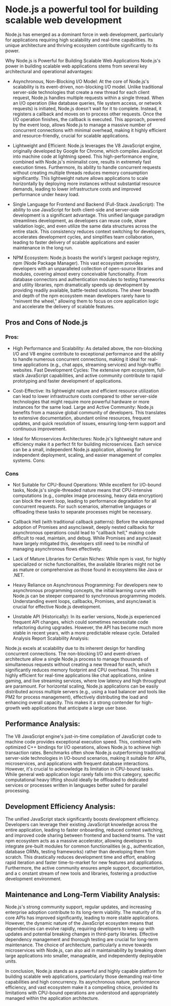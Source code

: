 # Node.js a powerful tool for building scalable web development

Node.js has emerged as a dominant force in web development, particularly for applications requiring high scalability and real-time capabilities. Its unique architecture and thriving ecosystem contribute significantly to its power.

Why Node.js is Powerful for Building Scalable Web Applications
Node.js's power in building scalable web applications stems from several key architectural and operational advantages:

- Asynchronous, Non-Blocking I/O Model: At the core of Node.js's scalability is its event-driven, non-blocking I/O model. Unlike traditional server-side technologies that create a new thread for each client request, Node.js handles multiple requests within a single thread. When an I/O operation (like database queries, file system access, or network requests) is initiated, Node.js doesn't wait for it to complete. Instead, it registers a callback and moves on to process other requests. Once the I/O operation finishes, the callback is executed. This approach, powered by the event loop, allows Node.js to manage a massive number of concurrent connections with minimal overhead, making it highly efficient and resource-friendly, crucial for scalable applications.

- Lightweight and Efficient: Node.js leverages the V8 JavaScript engine, originally developed by Google for Chrome, which compiles JavaScript into machine code at lightning speed. This high-performance engine, combined with Node.js's minimalist core, results in extremely fast execution times. Furthermore, its ability to handle concurrent requests without creating multiple threads reduces memory consumption significantly. This lightweight nature allows applications to scale horizontally by deploying more instances without substantial resource demands, leading to lower infrastructure costs and improved performance under heavy load.

- Single Language for Frontend and Backend (Full-Stack JavaScript): The ability to use JavaScript for both client-side and server-side development is a significant advantage. This unified language paradigm streamlines development, as developers can reuse code, share validation logic, and even utilize the same data structures across the entire stack. This consistency reduces context switching for developers, accelerates development cycles, and simplifies team collaboration, leading to faster delivery of scalable applications and easier maintenance in the long run.

- NPM Ecosystem: Node.js boasts the world's largest package registry, npm (Node Package Manager). This vast ecosystem provides developers with an unparalleled collection of open-source libraries and modules, covering almost every conceivable functionality. From database connectors and authentication modules to testing frameworks and utility libraries, npm dramatically speeds up development by providing readily available, battle-tested solutions. The sheer breadth and depth of the npm ecosystem mean developers rarely have to "reinvent the wheel," allowing them to focus on core application logic and accelerate the delivery of scalable features.

## Pros and Cons of Node.js
### Pros:

- High Performance and Scalability: As detailed above, the non-blocking I/O and V8 engine contribute to exceptional performance and the ability to handle numerous concurrent connections, making it ideal for real-time applications (e.g., chat apps, streaming services) and high-traffic websites.
Fast Development Cycles: The extensive npm ecosystem, full-stack JavaScript capabilities, and active community contribute to rapid prototyping and faster development of applications.

- Cost-Effective: Its lightweight nature and efficient resource utilization can lead to lower infrastructure costs compared to other server-side technologies that might require more powerful hardware or more instances for the same load.
Large and Active Community: Node.js benefits from a massive global community of developers. This translates to extensive documentation, abundant online resources, frequent updates, and quick resolution of issues, ensuring long-term support and continuous improvement.

- Ideal for Microservices Architectures: Node.js's lightweight nature and efficiency make it a perfect fit for building microservices. Each service can be a small, independent Node.js application, allowing for independent deployment, scaling, and easier management of complex systems.
Cons:


### Cons
- Not Suitable for CPU-Bound Operations: While excellent for I/O-bound tasks, Node.js's single-threaded nature means that CPU-intensive computations (e.g., complex image processing, heavy data encryption) can block the event loop, leading to performance degradation for all concurrent requests. For such scenarios, alternative languages or offloading these tasks to separate processes might be necessary.

- Callback Hell (with traditional callback patterns): Before the widespread adoption of Promises and async/await, deeply nested callbacks for asynchronous operations could lead to "callback hell," making code difficult to read, maintain, and debug. While Promises and async/await have largely mitigated this, developers still need to be mindful of managing asynchronous flows effectively.

- Lack of Mature Libraries for Certain Niches: While npm is vast, for highly specialized or niche functionalities, the available libraries might not be as mature or comprehensive as those found in ecosystems like Java or .NET.

- Heavy Reliance on Asynchronous Programming: For developers new to asynchronous programming concepts, the initial learning curve with Node.js can be steeper compared to synchronous programming models. Understanding event loops, callbacks, Promises, and async/await is crucial for effective Node.js development.

- Unstable API (Historically): In its earlier versions, Node.js experienced frequent API changes, which could sometimes necessitate code refactoring during upgrades. However, the API has become much more stable in recent years, with a more predictable release cycle.
Detailed Analysis Report
Scalability Analysis:

Node.js excels at scalability due to its inherent design for handling concurrent connections. The  non-blocking I/O and event-driven architecture allow a single Node.js process to manage thousands of simultaneous requests without creating a new thread for each, which significantly reduces memory footprint and CPU overhead. This makes it highly efficient for real-time applications like chat applications, online gaming, and live streaming services, where low latency and high throughput are paramount. For horizontal scaling, Node.js applications can be easily distributed across multiple servers (e.g., using a load balancer and tools like PM2 for process management), effectively distributing the load and enhancing overall capacity. This makes it a strong contender for high-growth web applications that anticipate a large user base.

## Performance Analysis:

The V8 JavaScript engine's just-in-time compilation of JavaScript code to machine code provides exceptional execution speed. This, combined with optimized C++ bindings for I/O operations, allows Node.js to achieve high transaction rates. Benchmarks often show Node.js outperforming traditional server-side technologies in I/O-bound scenarios, making it suitable for APIs, microservices, and applications with frequent database interactions. However, it's crucial to acknowledge its limitation in CPU-bound tasks. While general web application logic rarely falls into this category, specific computational heavy lifting should ideally be offloaded to dedicated services or processes written in languages better suited for parallel processing.

## Development Efficiency Analysis:

The unified JavaScript stack significantly boosts development efficiency. Developers can leverage their existing JavaScript knowledge across the entire application, leading to faster onboarding, reduced context switching, and improved code sharing between frontend and backend teams. The vast npm ecosystem acts as a massive accelerator, allowing developers to integrate pre-built modules for common functionalities (e.g., authentication, database ORMs, testing frameworks) rather than developing them from scratch. This drastically reduces development time and effort, enabling rapid iteration and faster time-to-market for new features and applications. Furthermore, the active community ensures ample support, documentation, and a c onstant stream of new tools and libraries, fostering a productive development environment.

## Maintenance and Long-Term Viability Analysis:

Node.js's strong community support, regular updates, and increasing enterprise adoption contribute to its long-term viability. The maturity of its core APIs has improved significantly, leading to more stable applications. However, the dynamic nature of the JavaScript ecosystem means that dependencies can evolve rapidly, requiring developers to keep up with updates and potential breaking changes in third-party libraries. Effective dependency management and thorough testing are crucial for long-term maintenance. The choice of architecture, particularly a move towards microservices with Node.js, can also aid in maintainability by breaking down large applications into smaller, manageable, and independently deployable units.


In conclusion, Node.js stands as a powerful and highly capable platform for building scalable web applications, particularly those demanding real-time capabilities and high concurrency. Its asynchronous nature, performance efficiency, and vast ecosystem make it a compelling choice, provided its limitations with CPU-bound operations are understood and appropriately managed within the application architecture.
